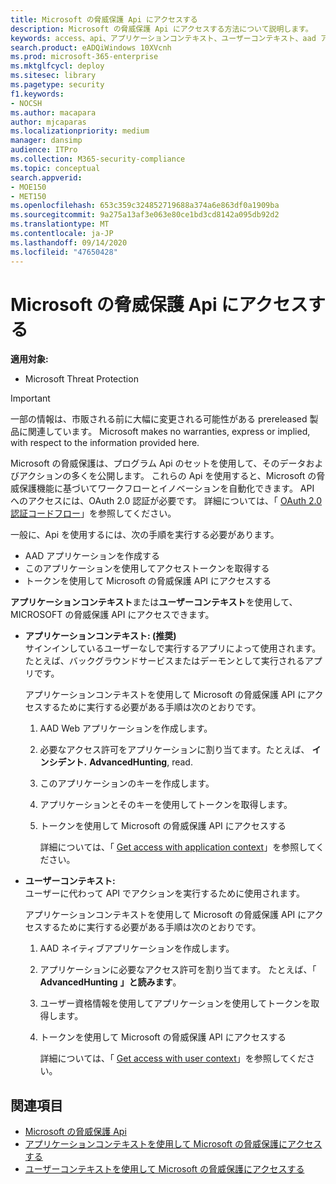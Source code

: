 ```yaml
---
title: Microsoft の脅威保護 Api にアクセスする
description: Microsoft の脅威保護 Api にアクセスする方法について説明します。
keywords: access、api、アプリケーションコンテキスト、ユーザーコンテキスト、aad アプリケーション、アクセストークン
search.product: eADQiWindows 10XVcnh
ms.prod: microsoft-365-enterprise
ms.mktglfcycl: deploy
ms.sitesec: library
ms.pagetype: security
f1.keywords:
- NOCSH
ms.author: macapara
author: mjcaparas
ms.localizationpriority: medium
manager: dansimp
audience: ITPro
ms.collection: M365-security-compliance
ms.topic: conceptual
search.appverid:
- MOE150
- MET150
ms.openlocfilehash: 653c359c324852719688a374a6e863df0a1909ba
ms.sourcegitcommit: 9a275a13af3e063e80ce1bd3cd8142a095db92d2
ms.translationtype: MT
ms.contentlocale: ja-JP
ms.lasthandoff: 09/14/2020
ms.locfileid: "47650428"
---
```

# <a name="access-the-microsoft-threat-protection-apis"></a>Microsoft の脅威保護 Api にアクセスする

**適用対象:**
- Microsoft Threat Protection

>[!IMPORTANT] 
>一部の情報は、市販される前に大幅に変更される可能性がある prereleased 製品に関連しています。 Microsoft makes no warranties, express or implied, with respect to the information provided here.


 Microsoft の脅威保護は、プログラム Api のセットを使用して、そのデータおよびアクションの多くを公開します。 これらの Api を使用すると、Microsoft の脅威保護機能に基づいてワークフローとイノベーションを自動化できます。 API へのアクセスには、OAuth 2.0 認証が必要です。 詳細については、「 [OAuth 2.0 認証コードフロー](https://docs.microsoft.com/azure/active-directory/develop/active-directory-v2-protocols-oauth-code)」を参照してください。


一般に、Api を使用するには、次の手順を実行する必要があります。
- AAD アプリケーションを作成する
- このアプリケーションを使用してアクセストークンを取得する
- トークンを使用して Microsoft の脅威保護 API にアクセスする


**アプリケーションコンテキスト**または**ユーザーコンテキスト**を使用して、MICROSOFT の脅威保護 API にアクセスできます。

- **アプリケーションコンテキスト: (推奨)** <br>
    サインインしているユーザーなしで実行するアプリによって使用されます。 たとえば、バックグラウンドサービスまたはデーモンとして実行されるアプリです。

    アプリケーションコンテキストを使用して Microsoft の脅威保護 API にアクセスするために実行する必要がある手順は次のとおりです。

  1. AAD Web アプリケーションを作成します。
  2. 必要なアクセス許可をアプリケーションに割り当てます。たとえば、 **インシデント.** **AdvancedHunting**, read. 
  3. このアプリケーションのキーを作成します。
  4. アプリケーションとそのキーを使用してトークンを取得します。
  5. トークンを使用して Microsoft の脅威保護 API にアクセスする

     詳細については、「 [Get access with application context](api-create-app-web.md)」を参照してください。


- **ユーザーコンテキスト:** <br>
    ユーザーに代わって API でアクションを実行するために使用されます。

    アプリケーションコンテキストを使用して Microsoft の脅威保護 API にアクセスするために実行する必要がある手順は次のとおりです。
  1. AAD ネイティブアプリケーションを作成します。
  2. アプリケーションに必要なアクセス許可を割り当てます。 たとえば、「 **AdvancedHunting** **」と読みます**。
  3. ユーザー資格情報を使用してアプリケーションを使用してトークンを取得します。
  4. トークンを使用して Microsoft の脅威保護 API にアクセスする

     詳細については、「 [Get access with user context](api-create-app-user-context.md)」を参照してください。


## <a name="related-topics"></a>関連項目
- [Microsoft の脅威保護 Api](api-supported.md)
- [アプリケーションコンテキストを使用して Microsoft の脅威保護にアクセスする](api-create-app-web.md)
- [ユーザーコンテキストを使用して Microsoft の脅威保護にアクセスする](api-create-app-user-context.md)
